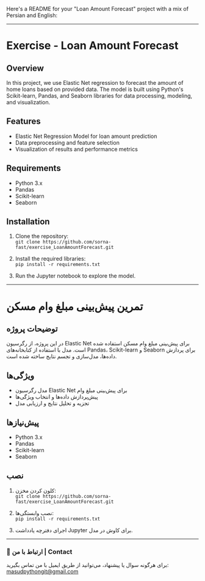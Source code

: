 Here's a README for your "Loan Amount Forecast" project with a mix of Persian and English:

---

# Exercise - Loan Amount Forecast

## Overview
In this project, we use Elastic Net regression to forecast the amount of home loans based on provided data. The model is built using Python's Scikit-learn, Pandas, and Seaborn libraries for data processing, modeling, and visualization.

## Features
- Elastic Net Regression Model for loan amount prediction
- Data preprocessing and feature selection
- Visualization of results and performance metrics

## Requirements
- Python 3.x
- Pandas
- Scikit-learn
- Seaborn

## Installation

1. Clone the repository:  
   `git clone https://github.com/sorna-fast/exercise_LoanAmountForecast.git`

2. Install the required libraries:  
   `pip install -r requirements.txt`

3. Run the Jupyter notebook to explore the model.

---

# تمرین پیش‌بینی مبلغ وام مسکن

## توضیحات پروژه
در این پروژه، از رگرسیون Elastic Net برای پیش‌بینی مبلغ وام مسکن استفاده شده است. مدل با استفاده از کتابخانه‌های Pandas، Scikit-learn و Seaborn برای پردازش داده‌ها، مدل‌سازی و تجسم نتایج ساخته شده است.

## ویژگی‌ها
- مدل رگرسیون Elastic Net برای پیش‌بینی مبلغ وام
- پیش‌پردازش داده‌ها و انتخاب ویژگی‌ها
- تجزیه و تحلیل نتایج و ارزیابی مدل

## پیش‌نیازها
- Python 3.x
- Pandas
- Scikit-learn
- Seaborn

## نصب

1. کلون کردن مخزن:  
   `git clone https://github.com/sorna-fast/exercise_LoanAmountForecast.git`

2. نصب وابستگی‌ها:  
   `pip install -r requirements.txt`

3. اجرای دفترچه یادداشت Jupyter برای کاوش در مدل.

---


### 📧 ارتباط با من | Contact
برای هرگونه سوال یا پیشنهاد، می‌توانید از طریق ایمیل با من تماس بگیرید: masudpythongit@gmail.com
